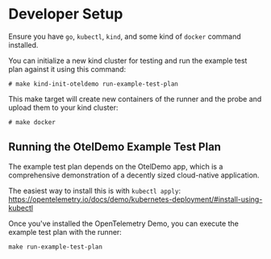 # Developer Setup

Ensure you have `go`, `kubectl`, `kind`, and some kind of `docker` command installed.

You can initialize a new kind cluster for testing and run the example test plan against it using this command:
```Console
# make kind-init-oteldemo run-example-test-plan
```

This make target will create new containers of the runner and the probe and upload them to your kind cluster:
```Console
# make docker
```

## Running the OtelDemo Example Test Plan
The example test plan depends on the OtelDemo app, which is a comprehensive demonstration of a decently sized cloud-native application.

The easiest way to install this is with `kubectl apply`:
https://opentelemetry.io/docs/demo/kubernetes-deployment/#install-using-kubectl

Once you've installed the OpenTelemetry Demo, you can execute the example test plan with the runner:
```
make run-example-test-plan
```
